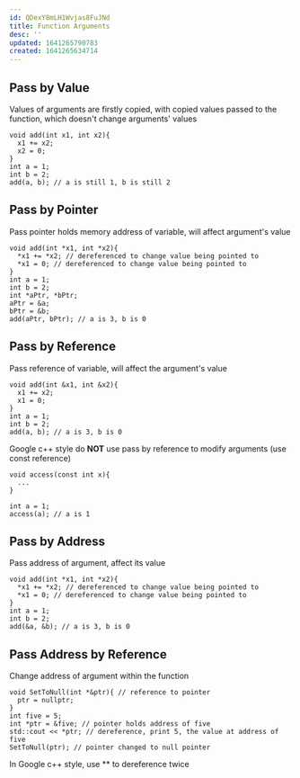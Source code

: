 ```yaml
---
id: QDexY8mLH1Wvjas8FuJNd
title: Function Arguments
desc: ''
updated: 1641265790783
created: 1641265634714
---
```

## Pass by Value

Values of arguments are firstly copied, with copied values passed to the function, which doesn't change arguments' values
```
void add(int x1, int x2){
  x1 += x2;
  x2 = 0;
}
int a = 1;
int b = 2;
add(a, b); // a is still 1, b is still 2
```

## Pass by Pointer

Pass pointer holds memory address of variable, will affect argument's value
```
void add(int *x1, int *x2){
  *x1 += *x2; // dereferenced to change value being pointed to
  *x1 = 0; // dereferenced to change value being pointed to
}
int a = 1;
int b = 2;
int *aPtr, *bPtr;
aPtr = &a;
bPtr = &b;
add(aPtr, bPtr); // a is 3, b is 0
```

## Pass by Reference

Pass reference of variable, will affect the argument's value
```
void add(int &x1, int &x2){
  x1 += x2;
  x1 = 0;
}
int a = 1;
int b = 2;
add(a, b); // a is 3, b is 0
```
Google c++ style do **NOT** use pass by reference to modify arguments (use const reference)
```
void access(const int x){
  ...
}

int a = 1;
access(a); // a is 1
```

## Pass by Address

Pass address of argument, affect its value
```
void add(int *x1, int *x2){
  *x1 += *x2; // dereferenced to change value being pointed to
  *x1 = 0; // dereferenced to change value being pointed to
}
int a = 1;
int b = 2;
add(&a, &b); // a is 3, b is 0
```

## Pass Address by Reference

Change address of argument within the function
```
void SetToNull(int *&ptr){ // reference to pointer
  ptr = nullptr;
}
int five = 5;
int *ptr = &five; // pointer holds address of five
std::cout << *ptr; // dereference, print 5, the value at address of five
SetToNull(ptr); // pointer changed to null pointer
```
In Google c++ style, use ** to dereference twice

